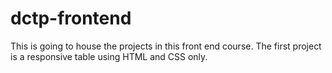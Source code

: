 # dctp-frontend
This is going to house the projects in this front end course.
The first project is a responsive table using HTML and CSS only.
